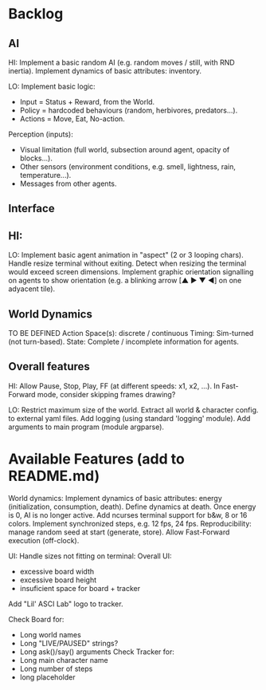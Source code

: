 # Backlog

## AI

HI:
Implement a basic random AI (e.g. random moves / still, with RND inertia).
Implement dynamics of basic attributes: inventory.

LO:
Implement basic logic:

* Input = Status + Reward, from the World.
* Policy = hardcoded behaviours (random, herbivores, predators...).
* Actions = Move, Eat, No-action.

Perception (inputs):

* Visual limitation (full world, subsection around agent, opacity of blocks...).
* Other sensors (environment conditions, e.g. smell, lightness, rain, temperature...).
* Messages from other agents.

## Interface

HI:
-

LO:
Implement basic agent animation in "aspect" (2 or 3 looping chars).
Handle resize terminal without exiting.
Detect when resizing the terminal would exceed screen dimensions.
Implement graphic orientation signalling on agents to show orientation (e.g. a blinking arrow [▲ ▶ ▼ ◀] on one adyacent tile).

## World Dynamics

TO BE DEFINED
Action Space(s): discrete / continuous
Timing: Sim-turned (not turn-based).
State: Complete / incomplete information for agents.

## Overall features

HI:
Allow Pause, Stop, Play, FF (at different speeds: x1, x2, ...).
In Fast-Forward mode, consider skipping frames drawing?

LO:
Restrict maximum size of the world.
Extract all world & character config. to external yaml files.
Add logging (using standard 'logging' module).
Add arguments to main program (module argparse).

# Available Features (add to README.md)

World dynamics:
Implement dynamics of basic attributes: energy (initialization, consumption, death).
Define dynamics at death. Once energy is 0, AI is no longer active.
Add ncurses terminal support for b&w, 8 or 16 colors.
Implement synchronized steps, e.g. 12 fps, 24 fps.
Reproducibility: manage random seed at start (generate, store).
Allow Fast-Forward execution (off-clock).


UI:
Handle sizes not fitting on terminal:
Overall UI:
- excessive board width
- excessive board height
- insuficient space for board + tracker

Add "Lil' ASCI Lab" logo to tracker.

Check Board for:
- Long world names
- Long "LIVE/PAUSED" strings?
- Long ask()/say() arguments
Check Tracker for:
- Long main character name
- Long number of steps
- long placeholder
